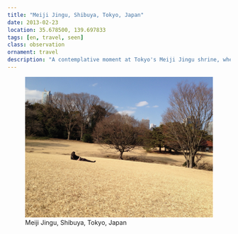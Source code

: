 ```yaml
---
title: "‎⁨Meiji Jingu⁩, ⁨Shibuya⁩, ⁨Tokyo⁩, ⁨Japan⁩"
date: 2013-02-23
location: 35.678500, 139.697833
tags: [en, travel, seen]
class: observation
ornament: travel
description: "A contemplative moment at Tokyo's Meiji Jingu shrine, where ancient Shinto traditions meet modern Shibuya's urban energy in Japan's spiritual heart."
---
```


<figure>
  <img src="/assets/img/2013-02-23-meiji-jingu-shibuya-tokyo-japan.jpeg" alt="‎⁨Meiji Jingu⁩, ⁨Shibuya⁩, ⁨Tokyo⁩, ⁨Japan⁩">
  <figcaption>‎⁨Meiji Jingu⁩, ⁨Shibuya⁩, ⁨Tokyo⁩, ⁨Japan⁩</figcaption>
</figure>
